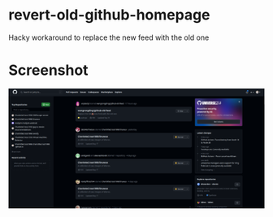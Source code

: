 # revert-old-github-homepage
Hacky workaround to replace the new feed with the old one

# Screenshot
![screenshot](screenshot_githit_old_feed.png)

